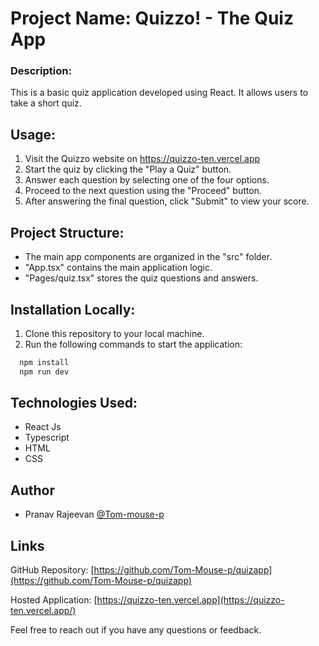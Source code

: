 # Project Name: Quizzo! - The Quiz App

### Description:

This is a basic quiz application developed using React. It allows users to take a short quiz.

## Usage:

1. Visit the Quizzo website on <a href="https://quizzo-ten.vercel.app/" target="_blank">https://quizzo-ten.vercel.app</a>
2. Start the quiz by clicking the "Play a Quiz" button.
3. Answer each question by selecting one of the four options.
4. Proceed to the next question using the "Proceed" button.
5. After answering the final question, click "Submit" to view your score.

## Project Structure:

-   The main app components are organized in the "src" folder.
-   "App.tsx" contains the main application logic.
-   "Pages/quiz.tsx" stores the quiz questions and answers.

## Installation Locally:

1. Clone this repository to your local machine.
2. Run the following commands to start the application:

```bash
  npm install
  npm run dev
```

## Technologies Used:

-   React Js
-   Typescript
-   HTML
-   CSS

## Author

-   Pranav Rajeevan [@Tom-mouse-p](https://github.com/Tom-Mouse-p)

## Links

GitHub Repository:
[https://github.com/Tom-Mouse-p/quizapp](https://github.com/Tom-Mouse-p/quizapp)

Hosted Application:
[https://quizzo-ten.vercel.app](https://quizzo-ten.vercel.app/)

Feel free to reach out if you have any questions or feedback.
